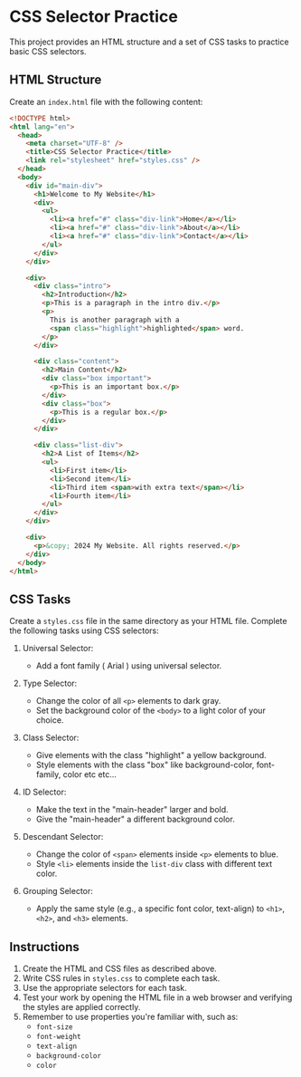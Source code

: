 # CSS Selector Practice

This project provides an HTML structure and a set of CSS tasks to practice basic CSS selectors.

## HTML Structure

Create an `index.html` file with the following content:

```html
<!DOCTYPE html>
<html lang="en">
  <head>
    <meta charset="UTF-8" />
    <title>CSS Selector Practice</title>
    <link rel="stylesheet" href="styles.css" />
  </head>
  <body>
    <div id="main-div">
      <h1>Welcome to My Website</h1>
      <div>
        <ul>
          <li><a href="#" class="div-link">Home</a></li>
          <li><a href="#" class="div-link">About</a></li>
          <li><a href="#" class="div-link">Contact</a></li>
        </ul>
      </div>
    </div>

    <div>
      <div class="intro">
        <h2>Introduction</h2>
        <p>This is a paragraph in the intro div.</p>
        <p>
          This is another paragraph with a
          <span class="highlight">highlighted</span> word.
        </p>
      </div>

      <div class="content">
        <h2>Main Content</h2>
        <div class="box important">
          <p>This is an important box.</p>
        </div>
        <div class="box">
          <p>This is a regular box.</p>
        </div>
      </div>

      <div class="list-div">
        <h2>A List of Items</h2>
        <ul>
          <li>First item</li>
          <li>Second item</li>
          <li>Third item <span>with extra text</span></li>
          <li>Fourth item</li>
        </ul>
      </div>
    </div>

    <div>
      <p>&copy; 2024 My Website. All rights reserved.</p>
    </div>
  </body>
</html>
```

## CSS Tasks

Create a `styles.css` file in the same directory as your HTML file. Complete the following tasks using CSS selectors:

1. Universal Selector:

   - Add a font family ( Arial ) using universal selector.

2. Type Selector:

   - Change the color of all `<p>` elements to dark gray.
   - Set the background color of the `<body>` to a light color of your choice.

3. Class Selector:

   - Give elements with the class "highlight" a yellow background.
   - Style elements with the class "box" like background-color, font-family, color etc etc...

4. ID Selector:

   - Make the text in the "main-header" larger and bold.
   - Give the "main-header" a different background color.

5. Descendant Selector:

   - Change the color of `<span>` elements inside `<p>` elements to blue.
   - Style `<li>` elements inside the `list-div` class with different text color.

6. Grouping Selector:
   - Apply the same style (e.g., a specific font color, text-align) to `<h1>`, `<h2>`, and `<h3>` elements.

## Instructions

1. Create the HTML and CSS files as described above.
2. Write CSS rules in `styles.css` to complete each task.
3. Use the appropriate selectors for each task.
4. Test your work by opening the HTML file in a web browser and verifying the styles are applied correctly.
5. Remember to use properties you're familiar with, such as:
   - `font-size`
   - `font-weight`
   - `text-align`
   - `background-color`
   - `color`
